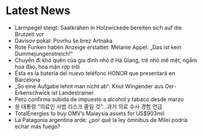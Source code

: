 # Latest News
-  Lärmpegel steigt: Saatkrähen in Holzwickede bereiten sich auf die Brutzeit vor
-  Davisov pokal: Povrhu še brez Artnaka
-  Rote Funken haben Anzeige erstattet: Melanie Appel: „Das ist kein Dummejungenstreich!“
-  Chuyến đi khó quên của gia đình nhỏ ở Hà Giang, trẻ nhỏ mê mệt, ngắm hoa đào, hoa mận rợp trời
-  Ésta es la batería del nuevo teléfono HONOR que presentará en Barcelona
-  „So eine Aufgabe lehnt man nicht ab“: Knut Wingender aus Oer-Erkenschwick ist Landestrainer
-  Perú confirma subida de impuesto a alcohol y tabaco desde marzo
-  윤 대통령 "의료인 사법 리스크 줄일 것"...과거 의료 수사 경험 언급
-  TotalEnergies to buy OMV’s Malaysia assets for US$903mil
-  La Patagonia argentina arde: ¿por qué la ley ómnibus de Milei podría echar más fuego?
